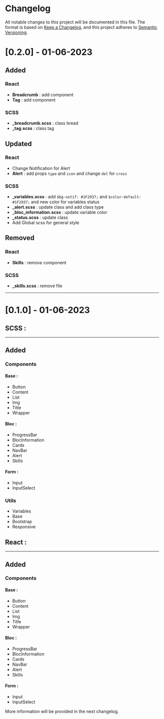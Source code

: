 # Changelog
All notable changes to this project will be documented in this file.
The format is based on [Keep a Changelog](https://keepachangelog.com/en/1.0.0/),
and this project adheres to [Semantic Versioning](https://semver.org/spec/v2.0.0.html).

# [0.2.0] - 01-06-2023

## Added
### React
- **Breadcrumb** : add component
- **Tag** : add component

### SCSS
- **_breadcrumb.scss** : class bread
- **_tag.scss** : class tag

## Updated

### React
- Change Notification for Alert
- **Alert** : add props `type` and `icon` and change `del` for `cross`

### SCSS
- **_variables.scss** : add `$bg-notif: #1F2937;` and `$color-default: #1F2937;` and new color for variables status
- **_alert.scss** : update class and add class type
- **_bloc_information.scss** : update variable color
- **_status.scss** : update class
-  Add Global scss for general style

## Removed
### React
- **Skills** : remove component

### SCSS
- **_skills.scss** : remove file


---

# [0.1.0] - 01-06-2023

## SCSS :

---
## Added

### Components
#### Base :
- Button
- Content
- List
- Img
- Title
- Wrapper

#### Bloc :
- ProgressBar
- BlocInformation
- Cards
- NavBar
- Alert
- Skills

#### Form :
- Input
- InputSelect

### Utils
- Variables
- Base
- Bootstrap
- Responsive


## React :

---
## Added

### Components
#### Base :
- Button
- Content
- List
- Img
- Title
- Wrapper

#### Bloc :
- ProgressBar
- BlocInformation
- Cards
- NavBar
- Alert
- Skills

#### Form :
- Input
- InputSelect

More information will be provided in the next changelog.
